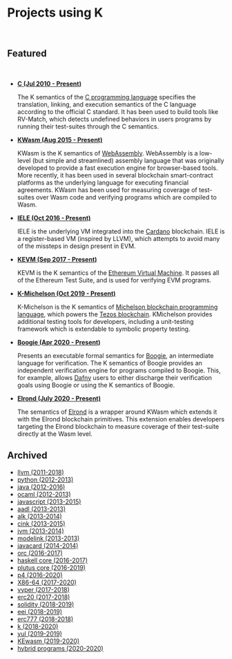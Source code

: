 # Projects using K

<br>

## Featured

<br>

- **[C (Jul 2010 - Present)](https://github.com/kframework/c-semantics)**

  The K semantics of the [C programming language](<https://en.wikipedia.org/wiki/C_(programming_language)>) specifies the translation, linking, and execution semantics of the C language according to the official C standard. It has been used to build tools like RV-Match, which detects undefined behaviors in users programs by running their test-suites through the C semantics.

- **[KWasm (Aug 2015 - Present)](https://github.com/kframework/wasm-semantics)**

  KWasm is the K semantics of [WebAssembly](https://webassembly.github.io/spec/). WebAssembly is a low-level (but simple and streamlined) assembly language that was originally developed to provide a fast execution engine for browser-based tools. More recently, it has been used in several blockchain smart-contract platforms as the underlying language for executing financial agreements. KWasm has been used for measuring coverage of test-suites over Wasm code and verifying programs which are compiled to Wasm.

- **[IELE (Oct 2016 - Present)](https://ielelang.org/)**

  IELE is the underlying VM integrated into the [Cardano](https://cardano.org/) blockchain. IELE is a register-based VM (inspired by LLVM), which attempts to avoid many of the missteps in design present in EVM.

- **[KEVM (Sep 2017 - Present)](https://jellopaper.org/)**

  KEVM is the K semantics of the [Ethereum Virtual Machine](https://ethereum.org/en/developers/docs/evm/). It passes all of the Ethereum Test Suite, and is used for verifying EVM programs.

- **[K-Michelson (Oct 2019 - Present)](https://runtimeverification.github.io/michelson-semantics)**

  K-Michelson is the K semantics of [Michelson blockchain programming language](https://www.michelson.org/), which powers the [Tezos blockchain](https://tezos.com/). KMichelson provides additional testing tools for developers, including a unit-testing framework which is extendable to symbolic property testing.

- **[Boogie (Apr 2020 - Present)](https://github.com/kframework/boogie-semantics)**

  Presents an executable formal semantics for [Boogie](https://github.com/boogie-org/boogie), an intermediate language for verification. The K semantics of Boogie provides an independent verification engine for programs compiled to Boogie. This, for example, allows [Dafny](https://www.microsoft.com/en-us/research/project/dafny-a-language-and-program-verifier-for-functional-correctness/) users to either discharge their verification goals using Boogie or using the K semantics of Boogie.

- **[Elrond (July 2020 - Present)](https://github.com/runtimeverification/elrond-semantics)**

  The semantics of [Elrond](https://elrond.com/) is a wrapper around KWasm which extends it with the Elrond blockchain primitives. This extension enables developers targeting the Elrond blockchain to measure coverage of their test-suite directly at the Wasm level.

## Archived

- [llvm (2011-2018)](https://github.com/kframework/llvm-semantics)
- [python (2012-2013)](https://github.com/kframework/python-semantics)
- [java (2012-2016)](https://github.com/kframework/java-semantics)
- [ocaml (2012-2013)](https://github.com/kframework/ocaml-semantics)
- [javascript (2013-2015)](https://github.com/kframework/javascript-semantics)
- [aadl (2013-2013)](https://github.com/kframework/aadl-semantics)
- [alk (2013-2014)](https://github.com/kframework/alk-semantics)
- [cink (2013-2015)](https://github.com/kframework/cink-semantics)
- [jvm (2013-2014)](https://github.com/kframework/jvm-semantics)
- [modelink (2013-2013)](https://github.com/kframework/modelink-semantics)
- [javacard (2014-2014)](https://github.com/kframework/javacard-semantics)
- [orc (2016-2017)](https://github.com/kframework/orc-semantics)
- [haskell core (2016-2017)](https://github.com/kframework/haskell-core-semantics)
- [plutus core (2016-2019)](https://github.com/kframework/plutus-core-semantics)
- [p4 (2016-2020)](https://github.com/kframework/p4-semantics)
- [X86-64 (2017-2020)](https://github.com/kframework/X86-64-semantics)
- [vyper (2017-2018)](https://github.com/kframework/vyper-semantics)
- [erc20 (2017-2018)](https://github.com/runtimeverification/erc20-semantics)
- [solidity (2018-2019)](https://github.com/kframework/solidity-semantics)
- [eei (2018-2019)](https://github.com/kframework/eei-semantics)
- [erc777 (2018-2018)](https://github.com/runtimeverification/erc777-semantics)
- [k (2018-2020)](https://github.com/kframework/k-in-k)
- [yul (2019-2019)](https://github.com/ethereum/yul-semantics)
- [KEwasm (2019-2020)](https://github.com/kframework/ewasm-semantics)
- [hybrid programs (2020-2020)](https://github.com/Formal-Systems-Laboratory/hybrid-programs-semantics)
